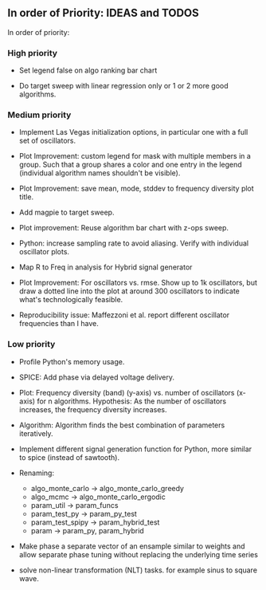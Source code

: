 ## In order of Priority: IDEAS and TODOS

In order of priority:

### High priority

- Set legend false on algo ranking bar chart

- Do target sweep with linear regression only or 1 or 2 more good algorithms.

### Medium priority

- Implement Las Vegas initialization options, in particular one with a full set of oscillators.

- Plot Improvement: custom legend for mask with multiple members in a group. Such that a group shares a color and one entry in the legend (individual algorithm names shouldn't be visible).

- Plot Improvement: save mean, mode, stddev to frequency diversity plot title.

- Add magpie to target sweep.

- Plot improvement: Reuse algorithm bar chart with z-ops sweep.

- Python: increase sampling rate to avoid aliasing. Verify with individual oscillator plots.

- Map R to Freq in analysis for Hybrid signal generator

- Plot Improvement: For oscillators vs. rmse. Show up to 1k oscillators, but draw a dotted line into the plot at around 300 oscillators to indicate what's technologically feasible.

- Reproducibility issue: Maffezzoni et al. report different oscillator frequencies than I have.

### Low priority

- Profile Python's memory usage.

- SPICE: Add phase via delayed voltage delivery.

- Plot: Frequency diversity (band) (y-axis) vs. number of oscillators (x-axis) for n algorithms. Hypothesis: As the number of oscillators increases, the frequency diversity increases.

- Algorithm: Algorithm finds the best combination of parameters iteratively.

- Implement different signal generation function for Python, more similar to spice (instead of sawtooth).

- Renaming:
    - algo_monte_carlo -> algo_monte_carlo_greedy
    - algo_mcmc -> algo_monte_carlo_ergodic
    - param_util -> param_funcs
    - param_test_py -> param_py_test
    - param_test_spipy -> param_hybrid_test
    - param -> param_py, param_hybrid

- Make phase a separate vector of an ensample similar to weights and allow separate phase tuning without replacing the underlying time series

- solve non-linear transformation (NLT) tasks. for example sinus to square wave.
